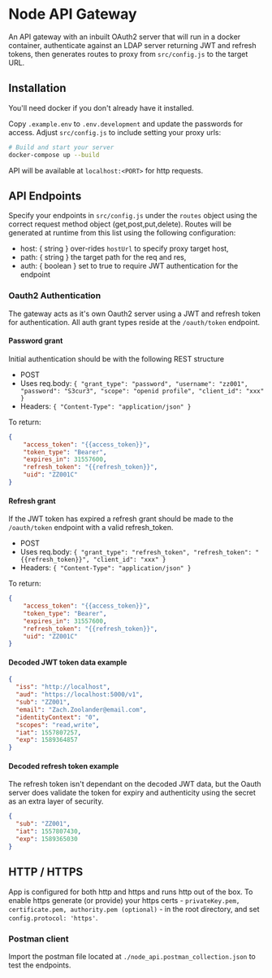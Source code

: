 # Node API Gateway

An API gateway with an inbuilt OAuth2 server that will run in a docker container, authenticate against an LDAP server returning JWT and refresh tokens, then generates routes to proxy from `src/config.js` to the target URL.

## Installation

You'll need docker if you don't already have it installed.

Copy `.example.env` to `.env.development` and update the passwords for access. Adjust `src/config.js` to include setting your proxy urls:

```sh
# Build and start your server
docker-compose up --build
```

API will be available at `localhost:<PORT>` for http requests.

## API Endpoints

Specify your endpoints in `src/config.js` under the `routes` object using the correct request method object (get,post,put,delete). Routes will be generated at runtime from this list using the following configuration:

- host: { string } over-rides `hostUrl` to specify proxy target host,
- path: { string } the target path for the req and res,
- auth: { boolean } set to true to require JWT authentication for the endpoint

### Oauth2 Authentication

The gateway acts as it's own Oauth2 server using a JWT and refresh token for authentication. All auth grant types reside at the `/oauth/token` endpoint.

#### Password grant

Initial authentication should be with the following REST structure

- POST
- Uses req.body: `{ "grant_type": "password", "username": "zz001", "password": "S3cur3", "scope": "openid profile", "client_id": "xxx" }`
- Headers: `{ "Content-Type": "application/json" }`

To return:

```json
{
    "access_token": "{{access_token}}",
    "token_type": "Bearer",
    "expires_in": 31557600,
    "refresh_token": "{{refresh_token}}",
    "uid": "ZZ001C"
}
```

#### Refresh grant

If the JWT token has expired a refresh grant should be made to the `/oauth/token` endpoint with a valid refresh_token.

- POST
- Uses req.body: `{ "grant_type": "refresh_token", "refresh_token": "{{refresh_token}}", "client_id": "xxx" }`
- Headers: `{ "Content-Type": "application/json" }`

To return:

```json
{
    "access_token": "{{access_token}}",
    "token_type": "Bearer",
    "expires_in": 31557600,
    "refresh_token": "{{refresh_token}}",
    "uid": "ZZ001C"
}
```

#### Decoded JWT token data example

```json
{
  "iss": "http://localhost",
  "aud": "https://localhost:5000/v1",
  "sub": "ZZ001",
  "email": "Zach.Zoolander@email.com",
  "identityContext": "0",
  "scopes": "read,write",
  "iat": 1557807257,
  "exp": 1589364857
}
```

#### Decoded refresh token example

The refresh token isn't dependant on the decoded JWT data, but the Oauth server does validate the token for expiry and authenticity using the secret as an extra layer of security.

```json
{
  "sub": "ZZ001",
  "iat": 1557807430,
  "exp": 1589365030
}
```

## HTTP / HTTPS

App is configured for both http and https and runs http out of the box. To enable https generate (or provide) your https certs - `privateKey.pem, certificate.pem, authority.pem (optional)` - in the root directory, and set `config.protocol: 'https'`.

### Postman client

Import the postman file located at `./node_api.postman_collection.json` to test the endpoints.
